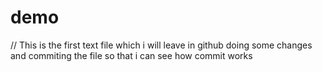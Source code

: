 # demo
// This is the first text file which i will leave in github 
doing some changes and commiting the file so that i can see how commit works

